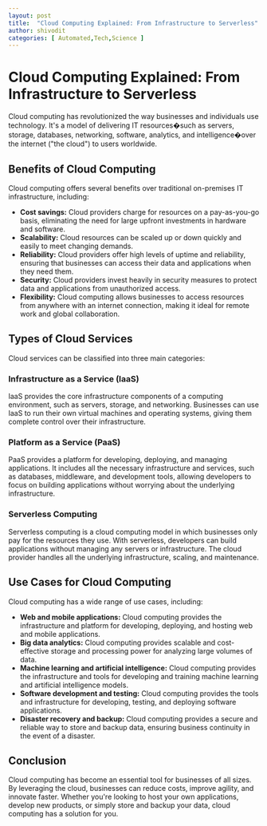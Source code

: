 ```yaml
---
layout: post
title:  "Cloud Computing Explained: From Infrastructure to Serverless"
author: shivodit
categories: [ Automated,Tech,Science ]
---
```

# Cloud Computing Explained: From Infrastructure to Serverless

Cloud computing has revolutionized the way businesses and individuals use technology. It's a model of delivering IT resources�such as servers, storage, databases, networking, software, analytics, and intelligence�over the internet ("the cloud") to users worldwide.

## Benefits of Cloud Computing

Cloud computing offers several benefits over traditional on-premises IT infrastructure, including:

* **Cost savings:** Cloud providers charge for resources on a pay-as-you-go basis, eliminating the need for large upfront investments in hardware and software.
* **Scalability:** Cloud resources can be scaled up or down quickly and easily to meet changing demands.
* **Reliability:** Cloud providers offer high levels of uptime and reliability, ensuring that businesses can access their data and applications when they need them.
* **Security:** Cloud providers invest heavily in security measures to protect data and applications from unauthorized access.
* **Flexibility:** Cloud computing allows businesses to access resources from anywhere with an internet connection, making it ideal for remote work and global collaboration.

## Types of Cloud Services

Cloud services can be classified into three main categories:

### Infrastructure as a Service (IaaS)

IaaS provides the core infrastructure components of a computing environment, such as servers, storage, and networking. Businesses can use IaaS to run their own virtual machines and operating systems, giving them complete control over their infrastructure.

### Platform as a Service (PaaS)

PaaS provides a platform for developing, deploying, and managing applications. It includes all the necessary infrastructure and services, such as databases, middleware, and development tools, allowing developers to focus on building applications without worrying about the underlying infrastructure.

### Serverless Computing

Serverless computing is a cloud computing model in which businesses only pay for the resources they use. With serverless, developers can build applications without managing any servers or infrastructure. The cloud provider handles all the underlying infrastructure, scaling, and maintenance.

## Use Cases for Cloud Computing

Cloud computing has a wide range of use cases, including:

* **Web and mobile applications:** Cloud computing provides the infrastructure and platform for developing, deploying, and hosting web and mobile applications.
* **Big data analytics:** Cloud computing provides scalable and cost-effective storage and processing power for analyzing large volumes of data.
* **Machine learning and artificial intelligence:** Cloud computing provides the infrastructure and tools for developing and training machine learning and artificial intelligence models.
* **Software development and testing:** Cloud computing provides the tools and infrastructure for developing, testing, and deploying software applications.
* **Disaster recovery and backup:** Cloud computing provides a secure and reliable way to store and backup data, ensuring business continuity in the event of a disaster.

## Conclusion

Cloud computing has become an essential tool for businesses of all sizes. By leveraging the cloud, businesses can reduce costs, improve agility, and innovate faster. Whether you're looking to host your own applications, develop new products, or simply store and backup your data, cloud computing has a solution for you.